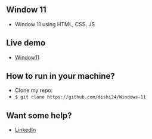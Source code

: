 ## Window 11
- Window 11 using HTML, CSS, JS 

## Live demo 
- [Window11](https://dishi24.github.io/Windows-11/)

## How to run in your machine?  
- Clone my repo:
- `$ git clone https://github.com/dishi24/Windows-11` 

## Want some help? 
- [LinkedIn](https://www.linkedin.com/in/drishti-rana-54053a172/)
